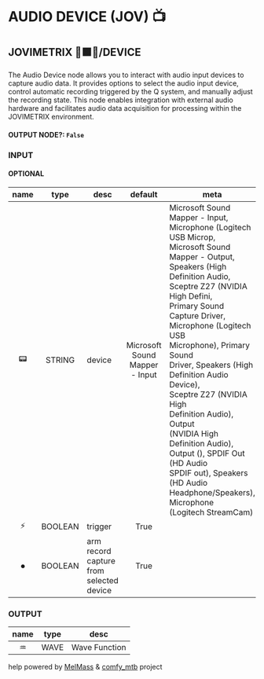 # AUDIO DEVICE (JOV) 📺

## JOVIMETRIX 🔺🟩🔵/DEVICE

The Audio Device node allows you to interact with audio input devices to capture audio data. It provides options to select the audio input device, control automatic recording triggered by the Q system, and manually adjust the recording state. This node enables integration with external audio hardware and facilitates audio data acquisition for processing within the JOVIMETRIX environment.

#### OUTPUT NODE?: `False`

### INPUT

#### OPTIONAL

name | type | desc | default | meta
:---:|:---:|---|:---:|---
📟 | STRING | device | Microsoft Sound Mapper - Input | Microsoft Sound Mapper - Input,<br>Microphone (Logitech USB Microp,<br>Microsoft Sound Mapper - Output,<br>Speakers (High Definition Audio,<br>Sceptre Z27 (NVIDIA High Defini,<br>Primary Sound Capture Driver,<br>Microphone (Logitech USB<br>Microphone), Primary Sound<br>Driver, Speakers (High<br>Definition Audio Device),<br>Sceptre Z27 (NVIDIA High<br>Definition Audio), Output<br>(NVIDIA High Definition Audio),<br>Output (), SPDIF Out (HD Audio<br>SPDIF out), Speakers (HD Audio<br>Headphone/Speakers), Microphone<br>(Logitech StreamCam)
⚡ | BOOLEAN | trigger | True | 
⏺ | BOOLEAN | arm record capture from selected<br>device | True | 

### OUTPUT

name | type | desc
:---:|:---:|---
♒ | WAVE | Wave Function 

help powered by [MelMass](https://github.com/melMass) & [comfy_mtb](https://github.com/melMass/comfy_mtb) project